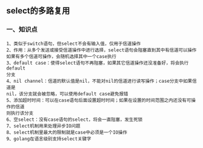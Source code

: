 ## select的多路复用
### 一、知识点
    1、类似于switch语句，但select不会有输入值，仅用于信道操作
    2、作用：从多个发送或接受信道操作中进行选择，select语句会阻塞直到其中有信道可以操作
    如果有多个信道可操作，会随机选择其中一个case执行
    3、default case：使得select语句不再阻塞，如果其它信道操作还没准备好，将会执行default
    分支
    4、nil channel：信道的默认值是nil，不能对nil的信道进行读写操作；case分支中如果信道是
    nil，该分支就会被忽略，可以使用default case避免报错
    5、添加超时时间：可以在case语句后面设置超时时间；如果在设置的时间范围之内还没有可操作的信道
    则执行该分支
    6、空select：没有case语句的select，将会一直阻塞，发生死锁
    7、select机制用来处理异步IO问题
    8、select机制里最大的限制就是case中必须是一个IO操作
    9、golang在语言级别支持select关键字
